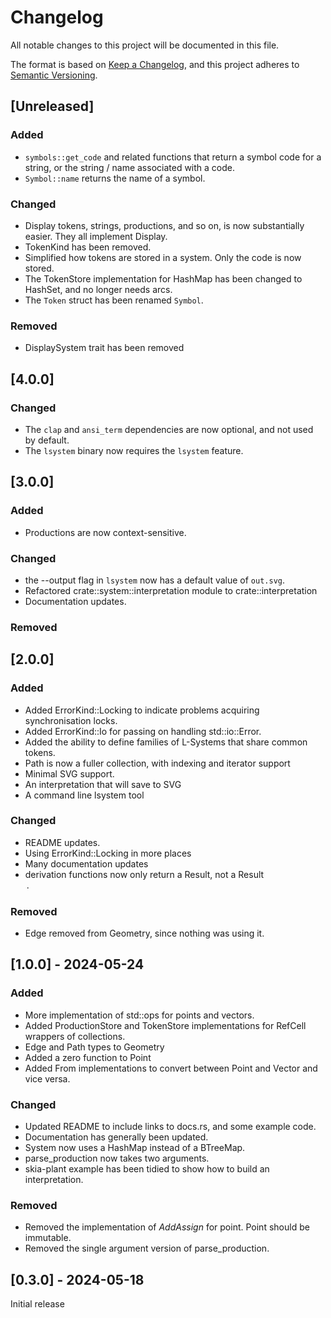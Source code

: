 # Changelog

All notable changes to this project will be documented in this file.

The format is based on [Keep a Changelog](https://keepachangelog.com/en/1.1.0/),
and this project adheres to [Semantic Versioning](https://semver.org/spec/v2.0.0.html).

## [Unreleased]

### Added

* `symbols::get_code` and related functions that return a symbol code 
  for a string, or the string / name associated with a code.
* `Symbol::name` returns the name of a symbol. 

### Changed

* Display tokens, strings, productions, and so on, is now substantially easier. They all implement 
  Display.
* TokenKind has been removed. 
* Simplified how tokens are stored in a system. Only the code is now stored.
* The TokenStore implementation for HashMap has been changed to HashSet, and no longer needs arcs.
* The `Token` struct has been renamed `Symbol`.

### Removed

* DisplaySystem trait has been removed
 

## [4.0.0]

### Changed

* The `clap` and `ansi_term` dependencies are now optional, and not used by default.
* The `lsystem` binary now requires the `lsystem` feature. 

## [3.0.0]

### Added
* Productions are now context-sensitive. 

### Changed
* the --output flag in `lsystem` now has a default value of `out.svg`.
* Refactored crate::system::interpretation module to crate::interpretation 
* Documentation updates.

### Removed

## [2.0.0]

### Added
- Added ErrorKind::Locking to indicate problems acquiring synchronisation locks.
- Added ErrorKind::Io for passing on handling std::io::Error.
- Added the ability to define families of L-Systems that share common tokens.
- Path is now a fuller collection, with indexing and iterator support
- Minimal SVG support. 
- An interpretation that will save to SVG
- A command line lsystem tool

### Changed
- README updates.
- Using ErrorKind::Locking in more places
- Many documentation updates
- derivation functions now only return a Result, not a Result<Option>.

### Removed
- Edge removed from Geometry, since nothing was using it. 

## [1.0.0] - 2024-05-24

### Added

- More implementation of std::ops for points and vectors.
- Added ProductionStore and TokenStore implementations for RefCell wrappers of collections.
- Edge and Path types to Geometry
- Added a zero function to Point
- Added From implementations to convert between Point and Vector and vice versa. 

### Changed

- Updated README to include links to docs.rs, and some example code. 
- Documentation has generally been updated.
- System now uses a HashMap instead of a BTreeMap.
- parse_production now takes two arguments.
- skia-plant example has been tidied to show how to build
  an interpretation.

### Removed

- Removed the implementation of *AddAssign* for point. Point should be immutable.
- Removed the single argument version of parse_production.

## [0.3.0] - 2024-05-18

Initial release
